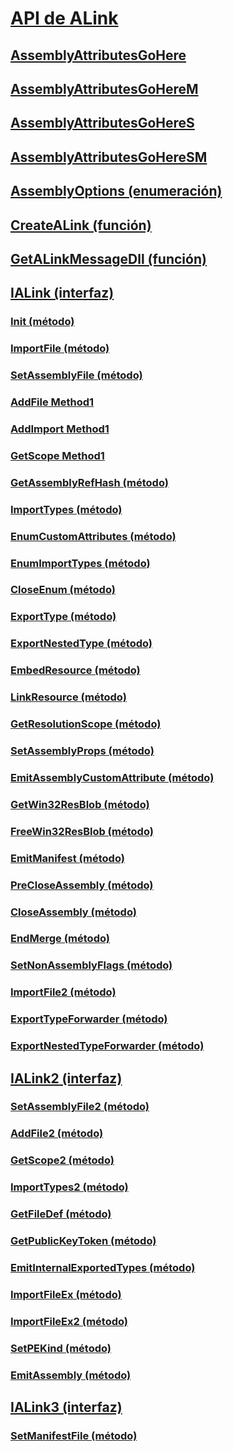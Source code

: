 # [API de ALink](index.md)
## [AssemblyAttributesGoHere](assemblyattributesgohere.md)
## [AssemblyAttributesGoHereM](assemblyattributesgoherem.md)
## [AssemblyAttributesGoHereS](assemblyattributesgoheres.md)
## [AssemblyAttributesGoHereSM](assemblyattributesgoheresm.md)
## [AssemblyOptions (enumeración)](assemblyoptions-enumeration.md)
## [CreateALink (función)](createalink-function.md)
## [GetALinkMessageDll (función)](getalinkmessagedll-function.md)
## [IALink (interfaz)](ialink-interface.md)
### [Init (método)](init-method.md)
### [ImportFile (método)](importfile-method.md)
### [SetAssemblyFile (método)](setassemblyfile-method.md)
### [AddFile Method1](addfile-method.md)
### [AddImport Method1](addimport-method.md)
### [GetScope Method1](getscope-method.md)
### [GetAssemblyRefHash (método)](getassemblyrefhash-method.md)
### [ImportTypes (método)](importtypes-method.md)
### [EnumCustomAttributes (método)](enumcustomattributes-method.md)
### [EnumImportTypes (método)](enumimporttypes-method.md)
### [CloseEnum (método)](closeenum-method.md)
### [ExportType (método)](exporttype-method.md)
### [ExportNestedType (método)](exportnestedtype-method.md)
### [EmbedResource (método)](embedresource-method.md)
### [LinkResource (método)](linkresource-method.md)
### [GetResolutionScope (método)](getresolutionscope-method.md)
### [SetAssemblyProps (método)](setassemblyprops-method.md)
### [EmitAssemblyCustomAttribute (método)](emitassemblycustomattribute-method.md)
### [GetWin32ResBlob (método)](getwin32resblob-method.md)
### [FreeWin32ResBlob (método)](freewin32resblob-method.md)
### [EmitManifest (método)](emitmanifest-method.md)
### [PreCloseAssembly (método)](precloseassembly-method.md)
### [CloseAssembly (método)](closeassembly-method.md)
### [EndMerge (método)](endmerge-method.md)
### [SetNonAssemblyFlags (método)](setnonassemblyflags-method.md)
### [ImportFile2 (método)](importfile2-method.md)
### [ExportTypeForwarder (método)](exporttypeforwarder-method.md)
### [ExportNestedTypeForwarder (método)](exportnestedtypeforwarder-method.md)
## [IALink2 (interfaz)](ialink2-interface.md)
### [SetAssemblyFile2 (método)](setassemblyfile2-method.md)
### [AddFile2 (método)](addfile2-method.md)
### [GetScope2 (método)](getscope2-method.md)
### [ImportTypes2 (método)](importtypes2-method.md)
### [GetFileDef (método)](getfiledef-method.md)
### [GetPublicKeyToken (método)](getpublickeytoken-method.md)
### [EmitInternalExportedTypes (método)](emitinternalexportedtypes-method.md)
### [ImportFileEx (método)](importfileex-method.md)
### [ImportFileEx2 (método)](importfileex2-method.md)
### [SetPEKind (método)](setpekind-method.md)
### [EmitAssembly (método)](emitassembly-method.md)
## [IALink3 (interfaz)](ialink3-interface.md)
### [SetManifestFile (método)](setmanifestfile-method.md)
